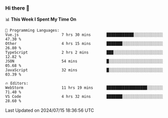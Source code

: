 ### Hi there 👋

<!--
**asdf12303116/asdf12303116** is a ✨ _special_ ✨ repository because its `README.md` (this file) appears on your GitHub profile.

Here are some ideas to get you started:

- 🔭 I’m currently working on ...
- 🌱 I’m currently learning ...
- 👯 I’m looking to collaborate on ...
- 🤔 I’m looking for help with ...
- 💬 Ask me about ...
- 📫 How to reach me: ...
- 😄 Pronouns: ...
- ⚡ Fun fact: ...
-->

<!--START_SECTION:waka-->
📊 **This Week I Spent My Time On** 

```text
💬 Programming Languages: 
Vue.js                   7 hrs 30 mins       ████████████░░░░░░░░░░░░░   47.30 % 
Other                    4 hrs 15 mins       ███████░░░░░░░░░░░░░░░░░░   26.80 % 
TypeScript               2 hrs 2 mins        ███░░░░░░░░░░░░░░░░░░░░░░   12.82 % 
JSON                     54 mins             █░░░░░░░░░░░░░░░░░░░░░░░░   05.68 % 
JavaScript               32 mins             █░░░░░░░░░░░░░░░░░░░░░░░░   03.39 % 

🔥 Editors: 
WebStorm                 11 hrs 19 mins      ██████████████████░░░░░░░   71.40 % 
VS Code                  4 hrs 32 mins       ███████░░░░░░░░░░░░░░░░░░   28.60 % 
```


 Last Updated on 2024/07/15 18:36:56 UTC
<!--END_SECTION:waka-->
